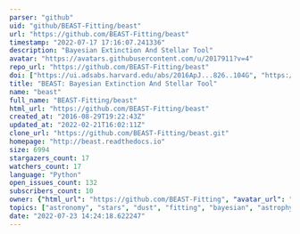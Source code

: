 ```yaml
---
parser: "github"
uid: "github/BEAST-Fitting/beast"
url: "https://github.com/BEAST-Fitting/beast"
timestamp: "2022-07-17 17:16:07.241336"
description: "Bayesian Extinction And Stellar Tool"
avatar: "https://avatars.githubusercontent.com/u/2017911?v=4"
repo_url: "https://github.com/BEAST-Fitting/beast"
doi: ["https://ui.adsabs.harvard.edu/abs/2016ApJ...826..104G", "https://ui.adsabs.harvard.edu/abs/2019ascl.soft08013G/abstract"]
title: "BEAST: Bayesian Extinction And Stellar Tool"
name: "beast"
full_name: "BEAST-Fitting/beast"
html_url: "https://github.com/BEAST-Fitting/beast"
created_at: "2016-08-29T19:22:43Z"
updated_at: "2022-02-21T16:02:11Z"
clone_url: "https://github.com/BEAST-Fitting/beast.git"
homepage: "http://beast.readthedocs.io"
size: 6994
stargazers_count: 17
watchers_count: 17
language: "Python"
open_issues_count: 132
subscribers_count: 10
owner: {"html_url": "https://github.com/BEAST-Fitting", "avatar_url": "https://avatars.githubusercontent.com/u/2017911?v=4", "login": "BEAST-Fitting", "type": "Organization"}
topics: ["astronomy", "stars", "dust", "fitting", "bayesian", "astrophysics", "hacktoberfest"]
date: "2022-07-23 14:24:18.622247"
---
```

